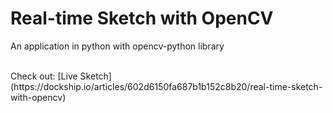 # Real-time Sketch with OpenCV

An application in python with opencv-python library

<BR>
Check out:
[Live Sketch](https://dockship.io/articles/602d6150fa687b1b152c8b20/real-time-sketch-with-opencv)
